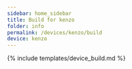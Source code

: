 ```yaml
---
sidebar: home_sidebar
title: Build for kenzo
folder: info
permalink: /devices/kenzo/build
device: kenzo
---
```

{% include templates/device_build.md %}
